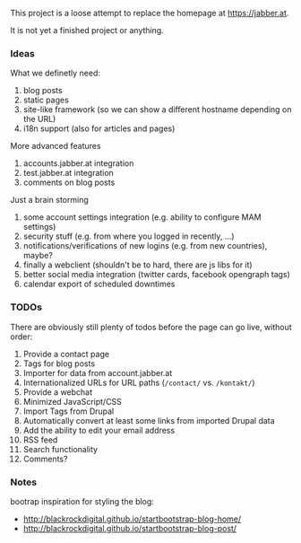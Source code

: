 This project is a loose attempt to replace the homepage at https://jabber.at.

It is not yet a finished project or anything.

### Ideas

What we definetly need:

1. blog posts
2. static pages
3. site-like framework (so we can show a different hostname depending on the URL)
4. i18n support (also for articles and pages)

More advanced features

1. accounts.jabber.at integration
2. test.jabber.at integration
3. comments on blog posts

Just a brain storming

1. some account settings integration (e.g. ability to configure MAM settings)
2. security stuff (e.g. from where you logged in recently, ...)
3. notifications/verifications of new logins (e.g. from new countries), maybe?
4. finally a webclient (shouldn't be to hard, there are js libs for it)
5. better social media integration (twitter cards, facebook opengraph tags)
6. calendar export of scheduled downtimes

### TODOs

There are obviously still plenty of todos before the page can go live, without order:

1. Provide a contact page
2. Tags for blog posts
3. Importer for data from account.jabber.at
4. Internationalized URLs for URL paths (`/contact/` vs. `/kontakt/`)
5. Provide a webchat
6. Minimized JavaScript/CSS
7. Import Tags from Drupal
8. Automatically convert at least some links from imported Drupal data
9. Add the ability to edit your email address
10. RSS feed
11. Search functionality
12. Comments?

### Notes

bootrap inspiration for styling the blog:

* http://blackrockdigital.github.io/startbootstrap-blog-home/
* http://blackrockdigital.github.io/startbootstrap-blog-post/

